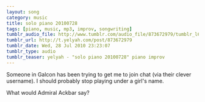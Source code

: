 ```yaml
---
layout: song
category: music
title: solo piano 20100728
tags: [piano, music, mp3, improv, songwriting]
tumblr_audio_file: http://www.tumblr.com/audio_file/873672979/tumblr_l6axijw6UY1qzo4ep
tumblr_url: http://t.yelyah.com/post/873672979
tumblr_date: Wed, 28 Jul 2010 23:23:07
tumblr_type: audio
tumblr_teaser: yelyah - "solo piano 20100728" piano improv
---
```

Someone in Galcon has been trying to get me to join chat (via their clever username). I should probably stop playing under a girl's name.

What would Admiral Ackbar say?
